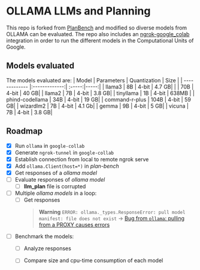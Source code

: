 # OLLAMA LLMs and Planning

This repo is forked from [PlanBench](https://github.com/harshakokel/PlanBench) and modified so diverse models from OLLAMA can be evaluated. The repo also includes an [ngrok-google_colab](ollama_collab_ngrok.ipynb) integration in order to run the different models in the Computational Units of Google.

<!-- Models -->
## Models evaluated
The models evaluated are:
| Model        | Parameters           | Quantization  | Size |
| ------------- |:-------------:| :-----:|-----:|
| llama3      | 8B | 4-bit | 4.7 GB|
|       | 70B | 4-bit | 40 GB|
| llama2      | 7B | 4-bit | 3.8 GB| 
| tinyllama      | 1B | 4-bit | 638MB |
| phind-codellama      | 34B | 4-bit | 19 GB|
| command-r-plus      | 104B | 4-bit | 59 GB|
| wizardlm2      | 7B | 4-bit | 4.1 Gb|
| gemma      | 9B | 4-bit | 5 GB|
| vicuna      | 7B | 4-bit | 3.8 GB|


<!-- ROADMAP -->
## Roadmap
- [x] Run `ollama` in `google-collab`
- [x] Generate `ngrok-tunnel` in `google-collab`
- [x] Establish connection from local to remote ngrok serve
- [x] Add `ollama.Client(host=*)` in *plan-bench*
- [x] Get responses of a *ollama model*
- [ ] Evaluate responses of *ollama model*
  - [ ] **llm_plan** file is corrupted
     
- [ ] Multiple *ollama models* in a loop:
  - [ ] Get responses
      > **Warning**
      `ERROR: ollama._types.ResponseError: pull model manifest: file does not exist` -> [Bug from `ollama`: pulling from a PROXY causes errors](https://github.com/ollama/ollama/issues/1417)

- [ ] Benchmark the models:
  - [ ] Analyze responses
  - [ ] Compare size and cpu-time consumption of each model 





